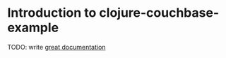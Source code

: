 # Introduction to clojure-couchbase-example

TODO: write [great documentation](http://jacobian.org/writing/great-documentation/what-to-write/)
